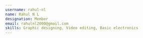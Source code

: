 ```yaml
---
username: rahul-nl
name: Rahul N L
designation: Member
email: rahulnl2000@gmail.com
skills: Graphic designing, Video editing, Basic electronics
---
```


